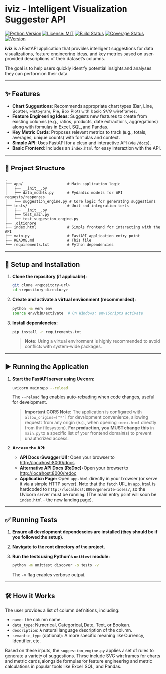 # iviz - Intelligent Visualization Suggester API

[![Python Version](https://img.shields.io/badge/python-3.9%2B-blue.svg)](https://www.python.org/downloads/)
[![License: MIT](https://img.shields.io/badge/License-MIT-yellow.svg)](https://opensource.org/licenses/MIT)
[![Build Status](https://img.shields.io/badge/build-passing-brightgreen.svg)](#) <!-- Placeholder -->
[![Coverage Status](https://img.shields.io/badge/coverage-100%25-brightgreen.svg)](#) <!-- Placeholder -->
[![Version](https://img.shields.io/badge/version-0.1.0-blue.svg)](#) <!-- Placeholder, matches app version -->

**iviz** is a FastAPI application that provides intelligent suggestions for data visualizations, feature engineering ideas, and key metrics based on user-provided descriptions of their dataset's columns.

The goal is to help users quickly identify potential insights and analyses they can perform on their data.

---

## ✨ Features

*   **Chart Suggestions**: Recommends appropriate chart types (Bar, Line, Scatter, Histogram, Pie, Box Plot) with basic SVG wireframes.
*   **Feature Engineering Ideas**: Suggests new features to create from existing columns (e.g., ratios, products, date extractions, aggregations) along with formulas in Excel, SQL, and Pandas.
*   **Key Metric Cards**: Proposes relevant metrics to track (e.g., totals, averages, unique counts) with formulas and context.
*   **Simple API**: Uses FastAPI for a clean and interactive API (via `/docs`).
*   **Basic Frontend**: Includes an `index.html` for easy interaction with the API.

---

## 📂 Project Structure

```
.
├── app/                    # Main application logic
│   ├── __init__.py
│   ├── data_models.py      # Pydantic models for API requests/responses
│   └── suggestion_engine.py # Core logic for generating suggestions
├── tests/                  # Unit and integration tests
│   ├── __init__.py
│   ├── test_main.py
│   └── test_suggestion_engine.py
├── .gitignore
├── index.html              # Simple frontend for interacting with the API
├── main.py                 # FastAPI application entry point
├── README.md               # This file
└── requirements.txt        # Python dependencies
```

---

## 🚀 Setup and Installation

1.  **Clone the repository (if applicable):**
    ```bash
    git clone <repository-url>
    cd <repository-directory>
    ```

2.  **Create and activate a virtual environment (recommended):**
    ```bash
    python -m venv env
    source env/bin/activate  # On Windows: env\Scripts\activate
    ```

3.  **Install dependencies:**
    ```bash
    pip install -r requirements.txt
    ```
    > **Note:** Using a virtual environment is highly recommended to avoid conflicts with system-wide packages.

---

## ▶️ Running the Application

1.  **Start the FastAPI server using Uvicorn:**
    ```bash
    uvicorn main:app --reload
    ```
    The `--reload` flag enables auto-reloading when code changes, useful for development.

    > **Important CORS Note:** The application is configured with `allow_origins=["*"]` for development convenience, allowing requests from any origin (e.g., when opening `index.html` directly from the filesystem).
    > **For production, you MUST change this** in `main.py` to a specific list of your frontend domain(s) to prevent unauthorized access.

2.  **Access the API:**
    *   **API Docs (Swagger UI):** Open your browser to [http://localhost:8000/docs](http://localhost:8000/docs)
    *   **Alternative API Docs (ReDoc):** Open your browser to [http://localhost:8000/redoc](http://localhost:8000/redoc)
    *   **Application Page:** Open `app.html` directly in your browser (or serve it via a simple HTTP server). Note that the `fetch` URL in `app.html` is hardcoded to `http://localhost:8000/generate-ideas/`, so the Uvicorn server must be running. (The main entry point will soon be `index.html` - the new landing page).

---

## ✅ Running Tests

1.  **Ensure all development dependencies are installed (they should be if you followed the setup).**

2.  **Navigate to the root directory of the project.**

3.  **Run the tests using Python's `unittest` module:**
    ```bash
    python -m unittest discover -s tests -v
    ```
    The `-v` flag enables verbose output.

---

## 🛠️ How it Works

The user provides a list of column definitions, including:
*   `name`: The column name.
*   `data_type`: Numerical, Categorical, Date, Text, or Boolean.
*   `description`: A natural language description of the column.
*   `semantic_type` (optional): A more specific meaning like Currency, Identifier, etc.

Based on these inputs, the `suggestion_engine.py` applies a set of rules to generate a variety of suggestions. These include SVG wireframes for charts and metric cards, alongside formulas for feature engineering and metric calculations in popular tools like Excel, SQL, and Pandas.
```
